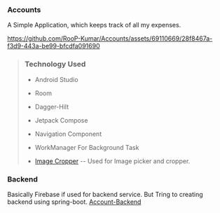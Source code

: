 ### Accounts
A Simple Application, which keeps track of all my expenses.



https://github.com/RooP-Kumar/Accounts/assets/69110669/28f8467a-f3d9-443a-be99-bfcdfa091690



> ### Technology Used
> - Android Studio
> 
> - Room
> 
> - Dagger-Hilt
> 
> - Jetpack Compose
> 
> - Navigation Component
>   
> - WorkManager For Background Task
>
> - [Image Cropper](https://github.com/CanHub/Android-Image-Cropper) -- Used for Image picker and cropper.
>

### Backend
Basically Firebase if used for backend service. 
But Tring to creating backend using spring-boot.
[Account-Backend](https://github.com/RooP-Kumar/Account-backend.git)
